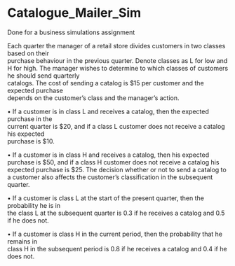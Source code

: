 # Catalogue_Mailer_Sim
Done for a business simulations assignment

Each	quarter	the	manager	of	a	retail	store	divides	customers	in	two	classes	based	on	their	
purchase	behaviour in	the	previous	quarter.	Denote	classes	as	L	for	low	and	H	for	high.	The	
manager	 wishes	 to	 determine	 to	 which	 classes	 of	 customers	 he	 should	 send	 quarterly	
catalogs.	 The	 cost	 of	 sending	 a	 catalog	 is	 $15	 per	 customer	 and	 the	 expected	 purchase	
depends	on	the	customer’s	class	and	the	manager’s	action.

• If	 a	 customer	 is	 in	 class	 L	 and	 receives	 a	 catalog,	 then	 the	 expected	 purchase	 in	 the	
current	quarter	is	$20,	and	if	a	class	L	customer	does	not	receive	a	catalog	his	expected	
purchase	is	$10.

• If	a	customer	is	in	class	H	and	receives	a	catalog,	then	his	expected	purchase	is	$50,	and	
if	a	class	H	customer	does	not	receive	a	catalog	his	expected	purchase	is	$25.
The	 decision	 whether	 or	 not	 to	 send	 a	 catalog	 to	 a	 customer	 also	 affects	 the	 customer’s	
classification	in	the	subsequent	quarter.

• If	a	customer	is	class	L	at	the	start	of	the	present	quarter,	then	the	probability	he	is	in	
the	class	L	at	the	subsequent	quarter	is	0.3	if	he	receives	a	catalog	and	0.5	if	he	does	not.	

• If	a	 customer	is	 class	H	in	 the	 current	 period,	 then	 the	 probability	 that	 he	 remains	in	
class	H	in	the	subsequent	period	is	0.8	if	he	receives	a	catalog	and	0.4	if	he	does	not.
